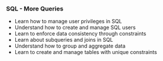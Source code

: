 ### SQL - More Queries

- Learn how to manage user privileges in SQL
- Understand how to create and manage SQL users
- Learn to enforce data consistency through constraints
- Learn about subqueries and joins in SQL
- Understand how to group and aggregate data
- Learn to create and manage tables with unique constraints
